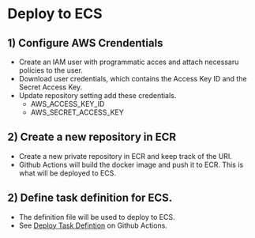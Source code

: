 # Deploy to ECS

## 1) Configure AWS Crendentials

- Create an IAM user with programmatic acces and attach necessaru policies to the user.
- Download user credentials, which contains the Access Key ID and the Secret Access Key.
- Update repository setting add these credentials.
  - AWS_ACCESS_KEY_ID
  - AWS_SECRET_ACCESS_KEY

## 2) Create a new repository in ECR

- Create a new private repository in ECR and keep track of the URI.
- Github Actions will build the docker image and push it to ECR. This is what will be deployed to ECS.

## 2) Define task definition for ECS.

- The definition file will be used to deploy to ECS.
- See [Deploy Task Defintion](https://github.com/marketplace/actions/amazon-ecs-deploy-task-definition-action-for-github-actions) on Github Actions.
